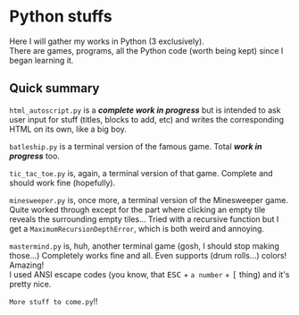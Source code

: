 # Python stuffs
Here I will gather my works in Python (3 exclusively).  
There are games, programs, all the Python code (worth being kept) since I began learning it.  

## Quick summary

`html_autoscript.py` is a ***complete work in progress*** but is intended to ask user input for stuff (titles, blocks to add, etc) and writes the corresponding HTML on its own, like a big boy.

`batleship.py` is a terminal version of the famous game. Total ***work in progress*** too.

`tic_tac_toe.py` is, again, a terminal version of that game. Complete and should work fine (hopefully).

`minesweeper.py` is, once more, a terminal version of the Minesweeper game. Quite worked through except for the part where clicking an empty tile reveals the surrounding empty tiles... Tried with a recursive function but I get a `MaximumRecursionDepthError`, which is both weird and annoying.

`mastermind.py` is, huh, another terminal game (gosh, I should stop making those...) Completely works fine and all. Even supports (drum rolls...) colors! Amazing!  
I used ANSI escape codes (you know, that <kbd>ESC</kbd> + `a number` + <kbd>[</kbd> thing) and it's pretty nice.

`More stuff to come.py`!!
